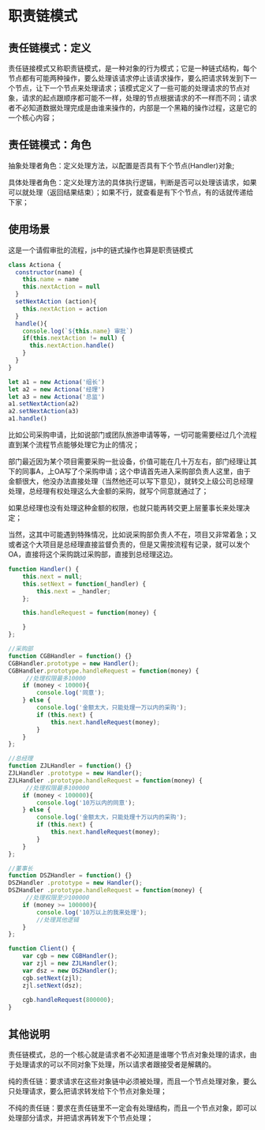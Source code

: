 # 职责链模式

## 责任链模式：定义
责任链接模式又称职责链模式，是一种对象的行为模式；它是一种链式结构，每个节点都有可能两种操作，要么处理该请求停止该请求操作，要么把请求转发到下一个节点，让下一个节点来处理请求；该模式定义了一些可能的处理请求的节点对象，请求的起点跟顺序都可能不一样，处理的节点根据请求的不一样而不同；请求者不必知道数据处理完成是由谁来操作的，内部是一个黑箱的操作过程，这是它的一个核心内容；

## 责任链模式：角色
抽象处理者角色：定义处理方法，以配置是否具有下个节点(Handler)对象;

具体处理者角色：定义处理方法的具体执行逻辑，判断是否可以处理该请求，如果可以就处理（返回结果结束）；如果不行，就查看是有下个节点，有的话就传递给下家；

## 使用场景

这是一个请假审批的流程，js中的链式操作也算是职责链模式
```js
class Actiona {
  constructor(name) {
    this.name = name
    this.nextAction = null
  }
  setNextAction (action){
    this.nextAction = action
  }
  handle(){
    console.log(`${this.name} 审批`)
    if(this.nextAction != null) {
      this.nextAction.handle()
    }
  }
}

let a1 = new Actiona('组长')
let a2 = new Actiona('经理')
let a3 = new Actiona('总监')
a1.setNextAction(a2)
a2.setNextAction(a3)
a1.handle()
```

比如公司采购申请，比如说部门或团队旅游申请等等，一切可能需要经过几个流程直到某个流程节点能够处理它为止的情况；

部门最近因为某个项目需要采购一批设备，价值可能在几十万左右，部门经理让其下的同事A，上OA写了个采购申请；这个申请首先进入采购部负责人这里，由于金额很大，他没办法直接处理（当然他还可以写下意见），就转交上级公司总经理处理，总经理有权处理这么大金额的采购，就写个同意就通过了；

如果总经理也没有处理这种金额的权限，也就只能再转交更上层董事长来处理决定；

当然，这其中可能遇到特殊情况，比如说采购部负责人不在，项目又非常着急；又或者这个大项目是总经理直接监督负责的，但是又需按流程有记录，就可以发个OA，直接将这个采购跳过采购部，直接到总经理这边。

```js
function Handler() {
    this.next = null;
    this.setNext = function(_handler) {
        this.next = _handler;
    };

    this.handleRequest = function(money) {

    }
};

//采购部
function CGBHandler = function() {}
CGBHandler.prototype = new Handler();
CGBHandler.prototype.handleRequest = function(money) {
     //处理权限最多10000
    if (money < 10000){
        console.log('同意');
    } else {
        console.log('金额太大，只能处理一万以内的采购');
        if (this.next) {
            this.next.handleRequest(money);
        }
    }
};

//总经理
function ZJLHandler = function() {}
ZJLHandler .prototype = new Handler();
ZJLHandler .prototype.handleRequest = function(money) {
     //处理权限最多100000
    if (money < 100000){
        console.log('10万以内的同意');
    } else {
        console.log('金额太大，只能处理十万以内的采购');
        if (this.next) {
            this.next.handleRequest(money);
        }
    }
};

//董事长
function DSZHandler = function() {}
DSZHandler .prototype = new Handler();
DSZHandler .prototype.handleRequest = function(money) {
     //处理权限至少100000
    if (money >= 100000){
        console.log('10万以上的我来处理');
        //处理其他逻辑
    } 
};

function Client() {
    var cgb = new CGBHandler();
    var zjl = new ZJLHandler();
    var dsz = new DSZHandler();
    cgb.setNext(zjl);
    zjl.setNext(dsz);
    
    cgb.handleRequest(800000);
}
```

## 其他说明 
责任链模式，总的一个核心就是请求者不必知道是谁哪个节点对象处理的请求，由于处理请求的可以不同对象下处理，所以请求者跟接受者是解耦的。

纯的责任链：要求请求在这些对象链中必须被处理，而且一个节点处理对象，要么只处理请求，要么把请求转发给下个节点对象处理；

不纯的责任链：要求在责任链里不一定会有处理结构，而且一个节点对象，即可以处理部分请求，并把请求再转发下个节点处理；